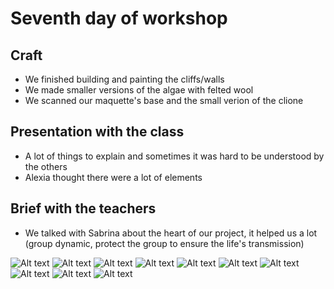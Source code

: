 # Seventh day of workshop

## Craft

- We finished building and painting the cliffs/walls
- We made smaller versions of the algae with felted wool
- We scanned our maquette's base and the small verion of the clione

## Presentation with the class

- A lot of things to explain and sometimes it was hard to be understood by the others
- Alexia thought there were a lot of elements

## Brief with the teachers

- We talked with Sabrina about the heart of our project, it helped us a lot (group dynamic, protect the group to ensure the life's transmission)

![Alt text](pictures/pic_17_05_2023/closeup.jpg)
![Alt text](pictures/pic_17_05_2023/closeup2.jpg)
![Alt text](pictures/pic_17_05_2023/closeup3.jpg)
![Alt text](pictures/pic_17_05_2023/cote.jpg)
![Alt text](pictures/pic_17_05_2023/cote2.jpg)
![Alt text](pictures/pic_17_05_2023/dessus.jpg)
![Alt text](pictures/pic_17_05_2023/face.jpg)
![Alt text](pictures/pic_17_05_2023/flyingwool.jpg)
![Alt text](pictures/pic_17_05_2023/table.jpg)
![Alt text](pictures/pic_17_05_2023/woolclione.jpg)
